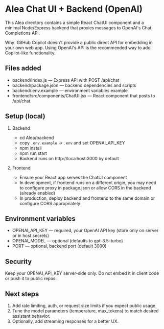 # Alea Chat UI + Backend (OpenAI)

This Alea directory contains a simple React ChatUI component and a minimal Node/Express backend that proxies messages to OpenAI's Chat Completions API.

Why: GitHub Copilot doesn't provide a public direct API for embedding in your own web app. Using OpenAI's API is the recommended way to add Copilot-like functionality.

## Files added
- backend/index.js — Express API with POST /api/chat
- backend/package.json — backend dependencies and scripts
- backend/.env.example — environment variables example
- frontend/src/components/ChatUI.jsx — React component that posts to /api/chat

## Setup (local)
1. Backend
   - cd Alea/backend
   - copy `.env.example` -> `.env` and set OPENAI_API_KEY
   - npm install
   - npm run start
   - Backend runs on http://localhost:3000 by default

2. Frontend
   - Ensure your React app serves the ChatUI component
   - In development, if frontend runs on a different origin, you may need to configure proxy in package.json or allow CORS in the backend (already enabled)
   - In production, deploy backend and frontend to the same domain or configure CORS appropriately

## Environment variables
- OPENAI_API_KEY — required, your OpenAI API key (store only on server or in host secrets)
- OPENAI_MODEL — optional (defaults to gpt-3.5-turbo)
- PORT — optional, backend port (default 3000)

## Security
Keep your OPENAI_API_KEY server-side only. Do not embed it in client code or push it to public repos.

## Next steps
1. Add rate limiting, auth, or request size limits if you expect public usage.
2. Tune the model parameters (temperature, max_tokens) to match desired assistant behavior.
3. Optionally, add streaming responses for a better UX.
